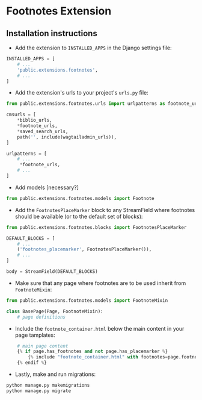 # Footnotes Extension

## Installation instructions

- Add the extension to `INSTALLED_APPS` in the Django settings file:

```python
INSTALLED_APPS = [
    # ...
    'public.extensions.footnotes',
    # ...
]
```

- Add the extension's urls to your project's `urls.py` file:

```python
from public.extensions.footnotes.urls import urlpatterns as footnote_urls

cmsurls = [
    *biblio_urls,
    *footnote_urls,
    *saved_search_urls,
    path('', include(wagtailadmin_urls)),
]

urlpatterns = [
    # ...
     *footnote_urls,
    # ...
]
```

- Add models [necessary?]

```python
from public.extensions.footnotes.models import Footnote
```

- Add the `FootnotesPlaceMarker` block to any StreamField where footnotes should be available (or to the default set of blocks):

```python
from public.extensions.footnotes.blocks import FootnotesPlaceMarker

DEFAULT_BLOCKS = [
    # ...
    ('footnotes_placemarker', FootnotesPlaceMarker()),
    # ...
]

body = StreamField(DEFAULT_BLOCKS)
```

- Make sure that any page where footnotes are to be used inherit from `FootnoteMixin`:

```python
from public.extensions.footnotes.models import FootnoteMixin

class BasePage(Page, FootnoteMixin):
    # page definitions

```

- Include the `footnote_container.html` below the main content in your page tamplates:

```python
    # main page content
    {% if page.has_footnotes and not page.has_placemarker %}
        {% include "footnote_container.html" with footnotes=page.footnotes %}
    {% endif %}
```

- Lastly, make and run migrations:

```bash
python manage.py makemigrations
python manage.py migrate

```
